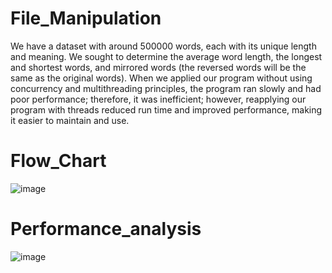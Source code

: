 # File_Manipulation
We have a dataset with around 500000 words, each with its unique length and meaning. We sought to determine the average word length, the longest and shortest words, and mirrored words (the reversed words will be the same as the original words). When we applied our program without using concurrency and multithreading principles, the program ran slowly and had poor performance; therefore, it was inefficient; however, reapplying our program with threads reduced run time and improved performance, making it easier to maintain and use.
# Flow_Chart
![image](https://user-images.githubusercontent.com/75939511/194038569-ae863fe0-6f42-465a-ae90-45848b6317bd.png)

# Performance_analysis 
![image](https://user-images.githubusercontent.com/75939511/194038726-34e233f3-4903-44b6-90ec-fa3279c8afb8.png)
